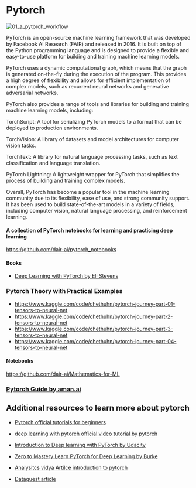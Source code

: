 


# Pytorch
![01_a_pytorch_workflow](https://user-images.githubusercontent.com/110838853/226788275-89bb2940-b100-42cd-a1a8-eba849aee218.png)

PyTorch is an open-source machine learning framework that was developed by Facebook AI Research (FAIR) and released in 2016. It is built on top of the Python programming language and is designed to provide a flexible and easy-to-use platform for building and training machine learning models.

PyTorch uses a dynamic computational graph, which means that the graph is generated on-the-fly during the execution of the program. This provides a high degree of flexibility and allows for efficient implementation of complex models, such as recurrent neural networks and generative adversarial networks.

PyTorch also provides a range of tools and libraries for building and training machine learning models, including:

TorchScript: A tool for serializing PyTorch models to a format that can be deployed to production environments.

TorchVision: A library of datasets and model architectures for computer vision tasks.

TorchText: A library for natural language processing tasks, such as text classification and language translation.

PyTorch Lightning: A lightweight wrapper for PyTorch that simplifies the process of building and training complex models.

Overall, PyTorch has become a popular tool in the machine learning community due to its flexibility, ease of use, and strong community support. It has been used to build state-of-the-art models in a variety of fields, including computer vision, natural language processing, and reinforcement learning.

#### A collection of PyTorch notebooks for learning and practicing deep learning
https://github.com/dair-ai/pytorch_notebooks

#### Books 
- [Deep Learning with PyTorch by Eli Stevens](https://isip.piconepress.com/courses/temple/ece_4822/resources/books/Deep-Learning-with-PyTorch.pdf)
### Pytorch Theory with Practical Examples
- https://www.kaggle.com/code/chethuhn/pytorch-journey-part-01-tensors-to-neural-net
- https://www.kaggle.com/code/chethuhn/pytorch-journey-part-2-tensors-to-neural-net
- https://www.kaggle.com/code/chethuhn/pytorch-journey-part-3-tensors-to-neural-net
- https://www.kaggle.com/code/chethuhn/pytorch-journey-part-04-tensors-to-neural-net

####  Notebooks 
https://github.com/dair-ai/Mathematics-for-ML

### [Pytorch Guide by aman.ai](https://aman.ai/primers/pytorch/)


## Additional  resources to learn more about  pytorch


- [Pytorch official tutorials for beginners](https://pytorch.org/tutorials/beginner/basics/intro.html)
- [deep learning with pytorch official video tutorial by pytorch](https://pytorch.org/tutorials/beginner/deep_learning_60min_blitz.html)
- [Introduction to Deep learning with PyTorch by Udacity](https://learn.udacity.com/courses/ud188)
- [Zero to Mastery Learn PyTorch for Deep Learning by Burke](https://www.learnpytorch.io/)
- [Analysitcs vidya Artilce introduction to pytorch ](https://www.analyticsvidhya.com/blog/2019/09/introduction-to-pytorch-from-scratch/)

- [Dataquest article ](https://www.dataquest.io/blog/pytorch-for-beginners/)




